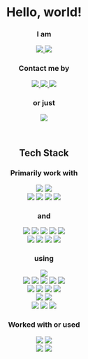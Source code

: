<h1 align="center">Hello, world!</h1>

<h3 align="center">I am</h3>
<p align="center">
  <a href="https://linkedin.com/in/joonhunlee/">
    <img
      src="https://img.shields.io/badge/LinkedIn-0A66C2?style=for-the-badge&logo=LinkedIn&logoColor=white"
    />
  </a>
  <a href="https://github.com/leejoonhun">
    <img
      src="https://img.shields.io/badge/GitHub-181717?style=for-the-badge&logo=GitHub&logoColor=white"
    />
  </a>
</p>

<h3 align="center">Contact me by</h3>
<p align="center">
  <a href="mailto:jhlee63@outlook.com">
    <img
      src="https://img.shields.io/badge/Dev%20Mail-0078D4?style=for-the-badge&logo=Microsoft%20Outlook&logoColor=white"
    />
  </a>
  <a href="mailto:ljoonhun@gmail.com">
    <img
      src="https://img.shields.io/badge/Biz%20Mail-EA4335?style=for-the-badge&logo=Gmail&logoColor=white"
    />
  </a>
  <a href="https://namecard.kakao.com/joonhunlee">
    <img
      src="https://img.shields.io/badge/KakaoTalk-FFDD00?style=for-the-badge&logo=KakaoTalk&logoColor=black"
    />
  </a>
</p>
<h3 align="center">or just</h3>
<p align="center">
  <a href="https://www.buymeacoffee.com/JoonhunLee">
    <img
      src="https://img.shields.io/badge/Buy%20Me%20a%20Coffee-FFDD00?style=for-the-badge&logo=Buy-Me-a-Coffee&logoColor=black"
    />
  </a>
  <br />
</p>

<br />

<h2 align="center">Tech Stack</h2>

<h3 align="center">Primarily work with</h3>
<p align="center">
  <img
    src="https://img.shields.io/badge/Python-3776AB?style=flat-square&logo=Python&logoColor=white"
  />
  <img
    src="https://img.shields.io/badge/SQL-4169E1?style=flat-square&logo=PostgreSQL&logoColor=white"
  />
  <br />
  <img
    src="https://img.shields.io/badge/pandas-150458?style=flat-square&logo=pandas&logoColor=white"
  />
  <img
    src="https://img.shields.io/badge/sklearn-F7931E?style=flat-square&logo=scikit-learn&logoColor=white"
  />
  <img
    src="https://img.shields.io/badge/torch-EE4C2C?style=flat-square&logo=PyTorch&logoColor=white"
  />
  <img
    src="https://img.shields.io/badge/pyspark-E25A1C?style=flat-square&logo=Apache%20Spark&logoColor=white"
  />
</p>

<h3 align="center">and</h3>
<p align="center">
  <!-- Languages for Numerical Analysis -->
  <img
    src="https://img.shields.io/badge/Julia-9558B2?style=flat-square&logo=Julia&logoColor=white"
  />
  <!-- Languages for Data Engineering -->
  <img
    src="https://img.shields.io/badge/Scala-DC322F?style=flat-square&logo=Scala&logoColor=white"
  />
  <!-- Languages for Computer Science -->
  <img
    src="https://img.shields.io/badge/Go-00ADD8?style=flat-square&logo=Go&logoColor=white"
  />
  <img
    src="https://img.shields.io/badge/C++-00599C?style=flat-square&logo=C%2B%2B&logoColor=white"
  />
  <img
    src="https://img.shields.io/badge/Rust-000000?style=flat-square&logo=Rust&logoColor=white"
  />
  <br />
  <!-- Languages for Software Development -->
  <img
    src="https://img.shields.io/badge/Flutter-02569B?style=flat-square&logo=Flutter&logoColor=white"
  />
  <img
    src="https://img.shields.io/badge/Vue-4FC08D?style=flat-square&logo=Vue.js&logoColor=white"
  />
  <img
    src="https://img.shields.io/badge/Svelte-FF3E00?style=flat-square&logo=Svelte&logoColor=white"
  />
  <!-- Languages for Blockchain -->
  <img
    src="https://img.shields.io/badge/Solidity-363636?style=flat-square&logo=solidity&logoColor=white"
  />
</p>

<h3 align="center">using</h3>
<p align="center">
  <!-- God -->
  <img
    src="https://img.shields.io/badge/Google-4285F4?style=flat-square&logo=Google&logoColor=white"
  />
  <br />
  <!-- Tools for Programming -->
  <img
    src="https://img.shields.io/badge/MacBook%20Pro-000000?style=flat-square&logo=Apple&logoColor=white"
  />
  <img
    src="https://img.shields.io/badge/VS%20Code-007ACC?style=flat-square&logo=Visual%20Studio%20Code&logoColor=white"
  />
  <img
    src="https://img.shields.io/badge/GitHub-181717?style=flat-square&logo=GitHub&logoColor=white"
  />
  <img
    src="https://img.shields.io/badge/GCP-4285F4?style=flat-square&logo=Google%20Cloud&logoColor=white"
  />
  <img
    src="https://img.shields.io/badge/Colab-F9AB00?style=flat-square&logo=Google%20Colab&logoColor=white"
  />
  <br />
  <!-- Tools for Paperwork -->
  <img
    src="https://img.shields.io/badge/ThinkPad%20E14-E2231A?style=flat-square&logo=Lenovo&logoColor=white"
  />
  <img
    src="https://img.shields.io/badge/MS%20Office-D83B01?style=flat-square&logo=Microsoft%20Office&logoColor=white"
  />
  <img
    src="https://img.shields.io/badge/OneDrive-0078D4?style=flat-square&logo=Microsoft%20OneDrive&logoColor=white"
  />
  <img
    src="https://img.shields.io/badge/Overleaf-47A141?style=flat-square&logo=Overleaf&logoColor=white"
  />
  <br />
  <!-- Gadgets -->
  <img
    src="https://img.shields.io/badge/MX%20Keys-00B8FC?style=flat-square&logo=Logitech&logoColor=white"
  />
  <img
    src="https://img.shields.io/badge/MX%20Vertical-00B8FC?style=flat-square&logo=Logitech&logoColor=white"
  />
  <br />
  <!-- Mobile Devices -->
  <img
    src="https://img.shields.io/badge/Galaxy%20S21-1428A0?style=flat-square&logo=Samsung&logoColor=white"
  />
  <img
    src="https://img.shields.io/badge/iPhone%2011-000000?style=flat-square&logo=Apple&logoColor=white"
  />
  <img
    src="https://img.shields.io/badge/Galaxy%20Tab%20S7+-1428A0?style=flat-square&logo=Samsung&logoColor=white"
  />
</p>

<h3 align="center">Worked with or used</h3>
<p align="center">
  <!-- Languages -->
  <img
    src="https://img.shields.io/badge/R-276DC3?style=flat-square&logo=R&logoColor=white"
  />
  <img
    src="https://img.shields.io/badge/MySQL-4479A1?style=flat-square&logo=MySQL&logoColor=white"
  />
  <br />
  <!-- Tools -->
  <img
    src="https://img.shields.io/badge/Illustrator-FE9B2B?style=flat-square&logo=Adobe%20Illustrator&logoColor=white"
  />
  <img
    src="https://img.shields.io/badge/XD-FF61F6?style=flat-square&logo=Adobe%20XD&logoColor=white"
  />
  <br />
  <!-- Gadgets -->
</p>
